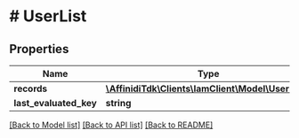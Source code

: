 # # UserList

## Properties

Name | Type | Description | Notes
------------ | ------------- | ------------- | -------------
**records** | [**\AffinidiTdk\Clients\IamClient\Model\UserDto[]**](UserDto.md) |  |
**last_evaluated_key** | **string** |  | [optional]

[[Back to Model list]](../../README.md#models) [[Back to API list]](../../README.md#endpoints) [[Back to README]](../../README.md)
